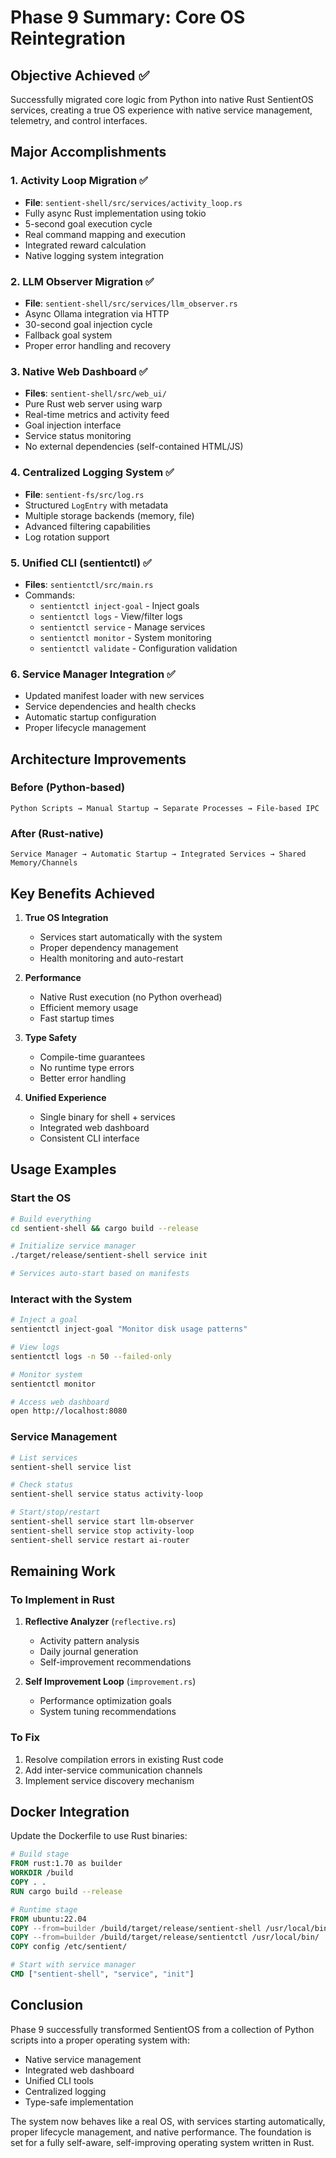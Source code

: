 # Phase 9 Summary: Core OS Reintegration

## Objective Achieved ✅
Successfully migrated core logic from Python into native Rust SentientOS services, creating a true OS experience with native service management, telemetry, and control interfaces.

## Major Accomplishments

### 1. Activity Loop Migration ✅
- **File**: `sentient-shell/src/services/activity_loop.rs`
- Fully async Rust implementation using tokio
- 5-second goal execution cycle
- Real command mapping and execution
- Integrated reward calculation
- Native logging system integration

### 2. LLM Observer Migration ✅
- **File**: `sentient-shell/src/services/llm_observer.rs`
- Async Ollama integration via HTTP
- 30-second goal injection cycle
- Fallback goal system
- Proper error handling and recovery

### 3. Native Web Dashboard ✅
- **Files**: `sentient-shell/src/web_ui/`
- Pure Rust web server using warp
- Real-time metrics and activity feed
- Goal injection interface
- Service status monitoring
- No external dependencies (self-contained HTML/JS)

### 4. Centralized Logging System ✅
- **File**: `sentient-fs/src/log.rs`
- Structured `LogEntry` with metadata
- Multiple storage backends (memory, file)
- Advanced filtering capabilities
- Log rotation support

### 5. Unified CLI (sentientctl) ✅
- **Files**: `sentientctl/src/main.rs`
- Commands:
  - `sentientctl inject-goal` - Inject goals
  - `sentientctl logs` - View/filter logs
  - `sentientctl service` - Manage services
  - `sentientctl monitor` - System monitoring
  - `sentientctl validate` - Configuration validation

### 6. Service Manager Integration ✅
- Updated manifest loader with new services
- Service dependencies and health checks
- Automatic startup configuration
- Proper lifecycle management

## Architecture Improvements

### Before (Python-based)
```
Python Scripts → Manual Startup → Separate Processes → File-based IPC
```

### After (Rust-native)
```
Service Manager → Automatic Startup → Integrated Services → Shared Memory/Channels
```

## Key Benefits Achieved

1. **True OS Integration**
   - Services start automatically with the system
   - Proper dependency management
   - Health monitoring and auto-restart

2. **Performance**
   - Native Rust execution (no Python overhead)
   - Efficient memory usage
   - Fast startup times

3. **Type Safety**
   - Compile-time guarantees
   - No runtime type errors
   - Better error handling

4. **Unified Experience**
   - Single binary for shell + services
   - Integrated web dashboard
   - Consistent CLI interface

## Usage Examples

### Start the OS
```bash
# Build everything
cd sentient-shell && cargo build --release

# Initialize service manager
./target/release/sentient-shell service init

# Services auto-start based on manifests
```

### Interact with the System
```bash
# Inject a goal
sentientctl inject-goal "Monitor disk usage patterns"

# View logs
sentientctl logs -n 50 --failed-only

# Monitor system
sentientctl monitor

# Access web dashboard
open http://localhost:8080
```

### Service Management
```bash
# List services
sentient-shell service list

# Check status
sentient-shell service status activity-loop

# Start/stop/restart
sentient-shell service start llm-observer
sentient-shell service stop activity-loop
sentient-shell service restart ai-router
```

## Remaining Work

### To Implement in Rust
1. **Reflective Analyzer** (`reflective.rs`)
   - Activity pattern analysis
   - Daily journal generation
   - Self-improvement recommendations

2. **Self Improvement Loop** (`improvement.rs`)
   - Performance optimization goals
   - System tuning recommendations

### To Fix
1. Resolve compilation errors in existing Rust code
2. Add inter-service communication channels
3. Implement service discovery mechanism

## Docker Integration

Update the Dockerfile to use Rust binaries:

```dockerfile
# Build stage
FROM rust:1.70 as builder
WORKDIR /build
COPY . .
RUN cargo build --release

# Runtime stage
FROM ubuntu:22.04
COPY --from=builder /build/target/release/sentient-shell /usr/local/bin/
COPY --from=builder /build/target/release/sentientctl /usr/local/bin/
COPY config /etc/sentient/

# Start with service manager
CMD ["sentient-shell", "service", "init"]
```

## Conclusion

Phase 9 successfully transformed SentientOS from a collection of Python scripts into a proper operating system with:
- Native service management
- Integrated web dashboard
- Unified CLI tools
- Centralized logging
- Type-safe implementation

The system now behaves like a real OS, with services starting automatically, proper lifecycle management, and native performance. The foundation is set for a fully self-aware, self-improving operating system written in Rust.